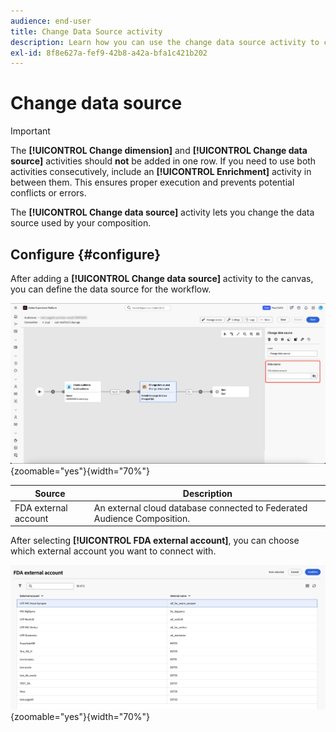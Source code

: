 ```yaml
---
audience: end-user
title: Change Data Source activity
description: Learn how you can use the change data source activity to change the data source used by your composition, providing more flexibility in managing your data in a composition.
exl-id: 8f8e627a-fef9-42b8-a42a-bfa1c421b202
---
```

# Change data source

>[!IMPORTANT]
>
>The **[!UICONTROL Change dimension]** and **[!UICONTROL Change data source]** activities should **not** be added in one row. If you need to use both activities consecutively, include an **[!UICONTROL Enrichment]** activity in between them. This ensures proper execution and prevents potential conflicts or errors.

The **[!UICONTROL Change data source]** activity lets you change the data source used by your composition.

## Configure {#configure}

After adding a **[!UICONTROL Change data source]** activity to the canvas, you can define the data source for the workflow.

![The data source option is highlighted within the Federated Audience Composition workspace.](/help/compositions/assets/change-data-source/configure.png){zoomable="yes"}{width="70%"}

| Source | Description |
| ------ | ----------- |
| FDA external account | An external cloud database connected to Federated Audience Composition. |

After selecting **[!UICONTROL FDA external account]**, you can choose which external account you want to connect with.

![The popover displaying the external account options is displayed.](/help/compositions/assets/change-data-source/fda-external-account.png){zoomable="yes"}{width="70%"}
